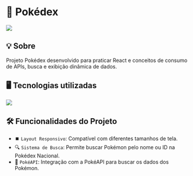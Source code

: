 <h1>📖 Pokédex </h1>
<img loading="lazy" src="https://img.shields.io/github/stars/DanielSouza2005/Pokedex?style=social"/>

<h2>💡 Sobre </h2>
<p> Projeto Pokédex desenvolvido para praticar React e conceitos de consumo de APIs, busca e exibição dinâmica de dados. </p>

<h2>🖥️ Tecnologias utilizadas </h2>
<div align="left" dir="auto">
  <a href="https://skillicons.dev" rel="nofollow">
    <img src="https://skillicons.dev/icons?i=html,css,javascript,react" style="max-width: 100%;">
  </a>
  <br>
</div>

<h2>🛠️ Funcionalidades do Projeto </h2>

- ⏹️ `Layout Responsivo`: Compatível com diferentes tamanhos de tela.
- 🔍 `Sistema de Busca`: Permite buscar Pokémon pelo nome ou ID na Pokédex Nacional.
- 📡 `PokéAPI`: Integração com a PokéAPI para buscar os dados dos Pokémon.
